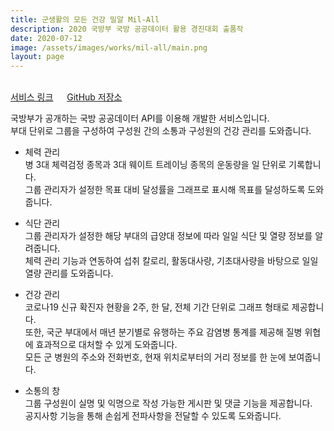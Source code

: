 ```yaml
---
title: 군생활의 모든 건강 밀알 Mil-All
description: 2020 국방부 국방 공공데이터 활용 경진대회 출품작
date: 2020-07-12
image: /assets/images/works/mil-all/main.png
layout: page
---
```

<br>
<a class='content-link font-bold' target="_blank" href='https://mil-all.luftaquila.io'><i class='fas fa-link'></i> 서비스 링크</a>
&emsp;
<a class='content-link font-bold' target="_blank" href='https://github.com/luftaquila/mil-all'><i class='fas fa-link'></i> GitHub 저장소</a>

국방부가 공개하는 국방 공공데이터 API를 이용해 개발한 서비스입니다.  
부대 단위로 그룹을 구성하여 구성원 간의 소통과 구성원의 건강 관리를 도와줍니다.  

* 체력 관리  
병 3대 체력검정 종목과 3대 웨이트 트레이닝 종목의 운동량을 일 단위로 기록합니다.  
그룹 관리자가 설정한 목표 대비 달성률을 그래프로 표시해 목표를 달성하도록 도와줍니다.

* 식단 관리  
그룹 관리자가 설정한 해당 부대의 급양대 정보에 따라 일일 식단 및 열량 정보를 알려줍니다.  
체력 관리 기능과 연동하여 섭취 칼로리, 활동대사량, 기초대사량을 바탕으로 일일 열량 관리를 도와줍니다.

* 건강 관리  
코로나19 신규 확진자 현황을 2주, 한 달, 전체 기간 단위로 그래프 형태로 제공합니다.  
또한, 국군 부대에서 매년 분기별로 유행하는 주요 감염병 통계를 제공해 질병 위협에 효과적으로 대처할 수 있게 도와줍니다.  
모든 군 병원의 주소와 전화번호, 현재 위치로부터의 거리 정보를 한 눈에 보여줍니다.

* 소통의 창  
그룹 구성원이 실명 및 익명으로 작성 가능한 게시판 및 댓글 기능을 제공합니다.  
공지사항 기능을 통해 손쉽게 전파사항을 전달할 수 있도록 도와줍니다.